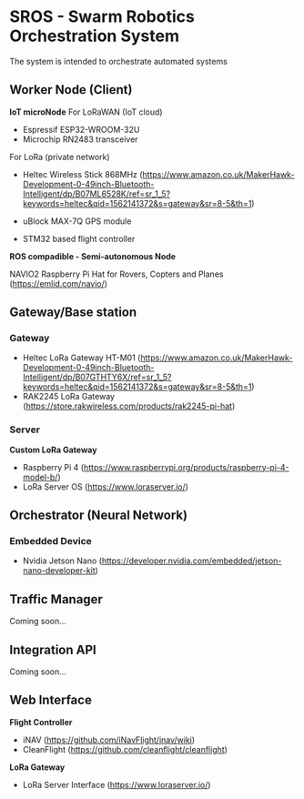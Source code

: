 # SROS - Swarm Robotics Orchestration System
The system is intended to orchestrate automated systems 

## Worker Node (Client)

**IoT microNode**
For LoRaWAN (IoT cloud)
- Espressif ESP32-WROOM-32U
- Microchip RN2483 transceiver

For LoRa (private network)
- Heltec Wireless Stick 868MHz (https://www.amazon.co.uk/MakerHawk-Development-0-49inch-Bluetooth-Intelligent/dp/B07ML6528K/ref=sr_1_5?keywords=heltec&qid=1562141372&s=gateway&sr=8-5&th=1)

- uBlock MAX-7Q GPS module
- STM32 based flight controller

**ROS compadible - Semi-autonomous Node**

NAVIO2 Raspberry Pi Hat for Rovers, Copters and Planes (https://emlid.com/navio/)

## Gateway/Base station

### Gateway
- Heltec LoRa Gateway HT-M01 (https://www.amazon.co.uk/MakerHawk-Development-0-49inch-Bluetooth-Intelligent/dp/B07GTHTY6X/ref=sr_1_5?keywords=heltec&qid=1562141372&s=gateway&sr=8-5&th=1)
- RAK2245 LoRa Gateway (https://store.rakwireless.com/products/rak2245-pi-hat)

### Server

**Custom LoRa Gateway**
- Raspberry Pi 4 (https://www.raspberrypi.org/products/raspberry-pi-4-model-b/)
- LoRa Server OS (https://www.loraserver.io/)

## Orchestrator (Neural Network)

### Embedded Device
- Nvidia Jetson Nano (https://developer.nvidia.com/embedded/jetson-nano-developer-kit)

## Traffic Manager
Coming soon...

## Integration API
Coming soon...

## Web Interface
**Flight Controller**
- iNAV (https://github.com/iNavFlight/inav/wiki)
- CleanFlight (https://github.com/cleanflight/cleanflight)

**LoRa Gateway**
- LoRa Server Interface (https://www.loraserver.io/)
